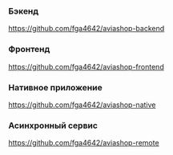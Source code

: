 ### Бэкенд
https://github.com/fga4642/aviashop-backend

### Фронтенд
https://github.com/fga4642/aviashop-frontend

### Нативное приложение
https://github.com/fga4642/aviashop-native

### Асинхронный сервис
https://github.com/fga4642/aviashop-remote
